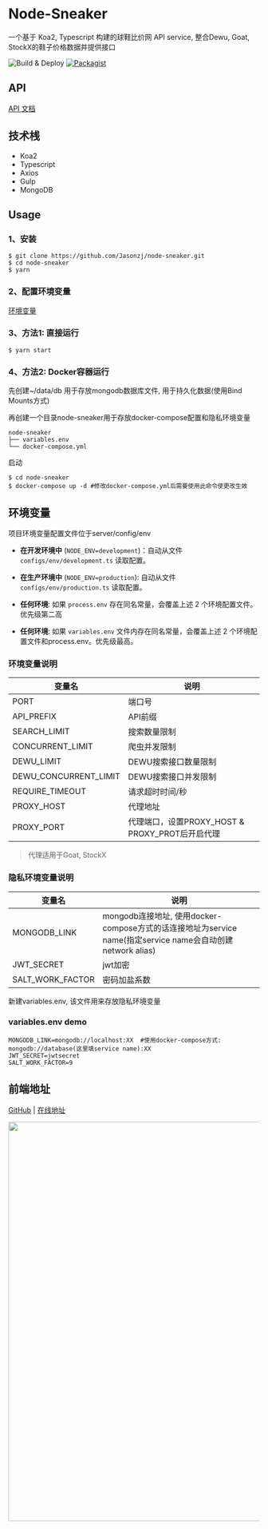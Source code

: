 # Node-Sneaker

一个基于 Koa2, Typescript 构建的球鞋比价网 API service, 整合Dewu, Goat, StockX的鞋子价格数据并提供接口

![Build & Deploy](https://github.com/Jasonzj/node-sneaker/workflows/Build%20&%20Deploy/badge.svg)
[![Packagist](https://img.shields.io/packagist/l/doctrine/orm.svg)](https://github.com/Jasonzj/node-sneaker/blob/main/LICENSE)
## API

[API 文档](https://documenter.getpostman.com/view/13196019/TVmMfxDF)

## 技术桟

- Koa2
- Typescript
- Axios
- Gulp
- MongoDB
## Usage
### 1、安装
```shell
$ git clone https://github.com/Jasonzj/node-sneaker.git
$ cd node-sneaker 
$ yarn
```

### 2、配置环境变量
[环境变量](#环境变量)
### 3、方法1: 直接运行
```shell
$ yarn start
```

### 4、方法2: Docker容器运行
先创建~/data/db 用于存放mongodb数据库文件, 用于持久化数据(使用Bind Mounts方式)

再创建一个目录node-sneaker用于存放docker-compose配置和隐私环境变量
```shell
node-sneaker
├── variables.env
└── docker-compose.yml
```
启动
```shell
$ cd node-sneaker
$ docker-compose up -d #修改docker-compose.yml后需要使用此命令使更改生效
```
## 环境变量
项目环境变量配置文件位于server/config/env
- **在开发环境中** (`NODE_ENV=development`)：自动从文件 `configs/env/development.ts` 读取配置。

- **在生产环境中** (`NODE_ENV=production`): 自动从文件 `configs/env/production.ts` 读取配置。
- **任何环境**: 如果 `process.env` 存在同名常量，会覆盖上述 2 个环境配置文件。优先级第二高

- **任何环境**: 如果 `variables.env` 文件内存在同名常量，会覆盖上述 2 个环境配置文件和process.env。优先级最高。

### 环境变量说明

| 变量名 | 说明 |
| --- | --- |
| PORT | 端口号 |
| API_PREFIX | API前缀 |
| SEARCH_LIMIT | 搜索数量限制 |
| CONCURRENT_LIMIT | 爬虫并发限制 |
| DEWU_LIMIT | DEWU搜索接口数量限制 |
| DEWU_CONCURRENT_LIMIT | DEWU搜索接口并发限制 |
| REQUIRE_TIMEOUT | 请求超时时间/秒 |
| PROXY_HOST | 代理地址 |
| PROXY_PORT | 代理端口，设置PROXY_HOST & PROXY_PROT后开启代理 |

> 代理适用于Goat, StockX

### 隐私环境变量说明

| 变量名 | 说明 |
| --- | --- |
| MONGODB_LINK | mongodb连接地址, 使用docker-compose方式的话连接地址为service name(指定service name会自动创建network alias) |
| JWT_SECRET | jwt加密 |
| SALT_WORK_FACTOR | 密码加盐系数 |

新建variables.env, 该文件用来存放隐私环境变量
### variables.env demo
```shell
MONGODB_LINK=mongodb://localhost:XX  #使用docker-compose方式: mongodb://database(这里填service name):XX
JWT_SECRET=jwtsecret
SALT_WORK_FACTOR=9
```

## 前端地址

[GitHub](https://github.com/Jasonzj/sneaker) | [在线地址](http://www.sneakerapp.tk/)

<img src="https://github.com/Jasonzj/sneaker/blob/main/screenshots/demo.gif" width=800 align=left>
